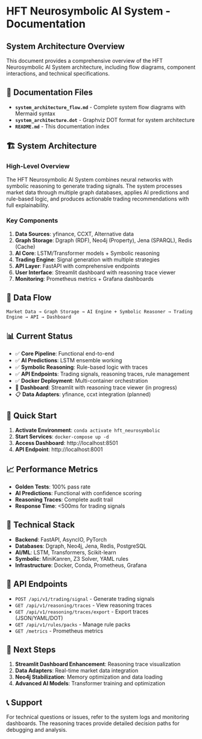 # HFT Neurosymbolic AI System - Documentation

## System Architecture Overview

This document provides a comprehensive overview of the HFT Neurosymbolic AI System architecture, including flow diagrams, component interactions, and technical specifications.

## 📁 Documentation Files

- **`system_architecture_flow.md`** - Complete system flow diagrams with Mermaid syntax
- **`system_architecture.dot`** - Graphviz DOT format for system architecture
- **`README.md`** - This documentation index

## 🏗️ System Architecture

### High-Level Overview

The HFT Neurosymbolic AI System combines neural networks with symbolic reasoning to generate trading signals. The system processes market data through multiple graph databases, applies AI predictions and rule-based logic, and produces actionable trading recommendations with full explainability.

### Key Components

1. **Data Sources**: yfinance, CCXT, Alternative data
2. **Graph Storage**: Dgraph (RDF), Neo4j (Property), Jena (SPARQL), Redis (Cache)
3. **AI Core**: LSTM/Transformer models + Symbolic reasoning
4. **Trading Engine**: Signal generation with multiple strategies
5. **API Layer**: FastAPI with comprehensive endpoints
6. **User Interface**: Streamlit dashboard with reasoning trace viewer
7. **Monitoring**: Prometheus metrics + Grafana dashboards

## 🔄 Data Flow

```
Market Data → Graph Storage → AI Engine + Symbolic Reasoner → Trading Engine → API → Dashboard
```

## 📊 Current Status

- ✅ **Core Pipeline**: Functional end-to-end
- ✅ **AI Predictions**: LSTM ensemble working
- ✅ **Symbolic Reasoning**: Rule-based logic with traces
- ✅ **API Endpoints**: Trading signals, reasoning traces, rule management
- ✅ **Docker Deployment**: Multi-container orchestration
- 🔄 **Dashboard**: Streamlit with reasoning trace viewer (in progress)
- 📋 **Data Adapters**: yfinance, ccxt integration (planned)

## 🚀 Quick Start

1. **Activate Environment**: `conda activate hft_neurosymbolic`
2. **Start Services**: `docker-compose up -d`
3. **Access Dashboard**: http://localhost:8501
4. **API Endpoint**: http://localhost:8001

## 📈 Performance Metrics

- **Golden Tests**: 100% pass rate
- **AI Predictions**: Functional with confidence scoring
- **Reasoning Traces**: Complete audit trail
- **Response Time**: <500ms for trading signals

## 🔧 Technical Stack

- **Backend**: FastAPI, AsyncIO, PyTorch
- **Databases**: Dgraph, Neo4j, Jena, Redis, PostgreSQL
- **AI/ML**: LSTM, Transformers, Scikit-learn
- **Symbolic**: MiniKanren, Z3 Solver, YAML rules
- **Infrastructure**: Docker, Conda, Prometheus, Grafana

## 📝 API Endpoints

- `POST /api/v1/trading/signal` - Generate trading signals
- `GET /api/v1/reasoning/traces` - View reasoning traces
- `GET /api/v1/reasoning/traces/export` - Export traces (JSON/YAML/DOT)
- `GET /api/v1/rules/packs` - Manage rule packs
- `GET /metrics` - Prometheus metrics

## 🎯 Next Steps

1. **Streamlit Dashboard Enhancement**: Reasoning trace visualization
2. **Data Adapters**: Real-time market data integration
3. **Neo4j Stabilization**: Memory optimization and data loading
4. **Advanced AI Models**: Transformer training and optimization

## 📞 Support

For technical questions or issues, refer to the system logs and monitoring dashboards. The reasoning traces provide detailed decision paths for debugging and analysis.
